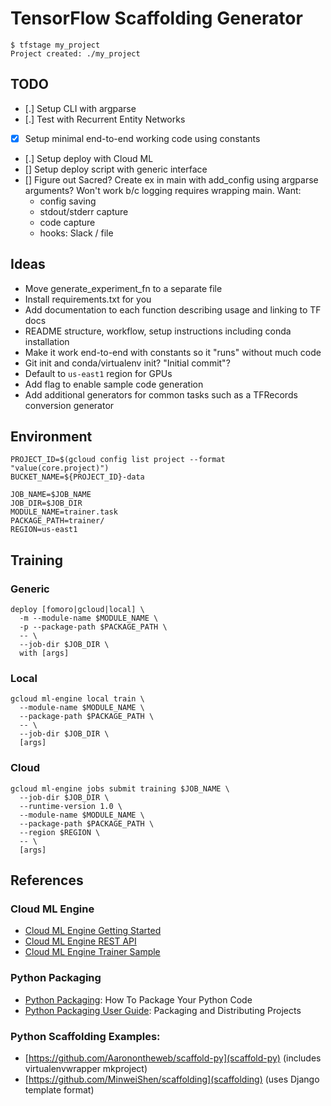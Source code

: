 # TensorFlow Scaffolding Generator

```
$ tfstage my_project
Project created: ./my_project
```

## TODO

- [.] Setup CLI with argparse
- [.] Test with Recurrent Entity Networks
- [x] Setup minimal end-to-end working code using constants
- [.] Setup deploy with Cloud ML
- [] Setup deploy script with generic interface
- [] Figure out Sacred?
    Create ex in main with add_config using argparse arguments?
    Won't work b/c logging requires wrapping main.
    Want:
    - config saving
    - stdout/stderr capture
    - code capture
    - hooks: Slack / file

## Ideas

- Move generate_experiment_fn to a separate file
- Install requirements.txt for you
- Add documentation to each function describing usage and linking to TF docs
- README structure, workflow, setup instructions including conda installation
- Make it work end-to-end with constants so it "runs" without much code
- Git init and conda/virtualenv init? "Initial commit"?
- Default to `us-east1` region for GPUs
- Add flag to enable sample code generation
- Add additional generators for common tasks such as a TFRecords conversion generator

## Environment

```
PROJECT_ID=$(gcloud config list project --format "value(core.project)")
BUCKET_NAME=${PROJECT_ID}-data

JOB_NAME=$JOB_NAME
JOB_DIR=$JOB_DIR
MODULE_NAME=trainer.task
PACKAGE_PATH=trainer/
REGION=us-east1
```

## Training

### Generic

```
deploy [fomoro|gcloud|local] \
  -m --module-name $MODULE_NAME \
  -p --package-path $PACKAGE_PATH \
  -- \
  --job-dir $JOB_DIR \
  with [args]
```

### Local

```
gcloud ml-engine local train \
  --module-name $MODULE_NAME \
  --package-path $PACKAGE_PATH \
  -- \
  --job-dir $JOB_DIR \
  [args]
```

### Cloud

```
gcloud ml-engine jobs submit training $JOB_NAME \
  --job-dir $JOB_DIR \
  --runtime-version 1.0 \
  --module-name $MODULE_NAME \
  --package-path $PACKAGE_PATH \
  --region $REGION \
  -- \
  [args]
```

## References

### Cloud ML Engine

- [Cloud ML Engine Getting Started](https://cloud.google.com/ml-engine/docs/how-tos/getting-started-training-prediction)
- [Cloud ML Engine REST API](https://cloud.google.com/ml-engine/reference/rest/)
- [Cloud ML Engine Trainer Sample](https://github.com/GoogleCloudPlatform/cloudml-samples/tree/master/census/estimator/trainer)

### Python Packaging

- [Python Packaging](http://python-packaging.readthedocs.io/en/latest/index.html): How To Package Your Python Code
- [Python Packaging User Guide](https://packaging.python.org/distributing/): Packaging and Distributing Projects

### Python Scaffolding Examples:

- [https://github.com/Aaronontheweb/scaffold-py](scaffold-py) (includes virtualenvwrapper mkproject)
- [https://github.com/MinweiShen/scaffolding](scaffolding) (uses Django template format)
